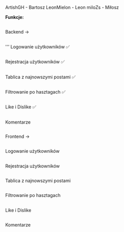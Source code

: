 ArtishGH - Bartosz
LeonMielon - Leon
miloZs - Miłosz

**Funkcje:**
##
Backend ->
##
'''
Logowanie użytkowników ✅
##
Rejestracja użytkowników ✅
##
Tablica z najnowszymi postami ✅
##
Filtrowanie po hasztagach ✅
##
Like i Dislike ✅
##
Komentarze 
```
```
Frontend ->
##
Logowanie użytkowników 
##
Rejestracja użytkowników 
##
Tablica z najnowszymi postami 
##
Filtrowanie po hasztagach 
##
Like i Dislike 
##
Komentarze 
##
```